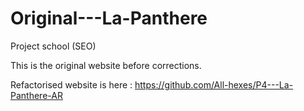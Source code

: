 # Original---La-Panthere

Project school (SEO)

This is the original website before corrections.

Refactorised website is here : https://github.com/All-hexes/P4---La-Panthere-AR
